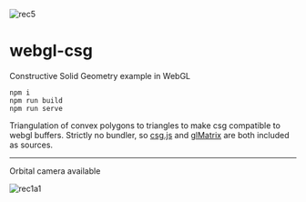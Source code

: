 ![rec5](https://user-images.githubusercontent.com/5202070/118199944-ca5cc380-b45c-11eb-8986-36039697c08f.gif)
# webgl-csg
Constructive Solid Geometry example in WebGL

```
npm i 
npm run build
npm run serve
```

Triangulation of convex polygons to triangles to make csg compatible to webgl buffers. Strictly no bundler, so [csg.js](https://github.com/evanw/csg.js/) and [glMatrix](https://github.com/toji/gl-matrix) are both included as sources.


---

Orbital camera available

![rec1a1](https://user-images.githubusercontent.com/5202070/118200823-b31ed580-b45e-11eb-92f2-a141cfc8320b.gif)
